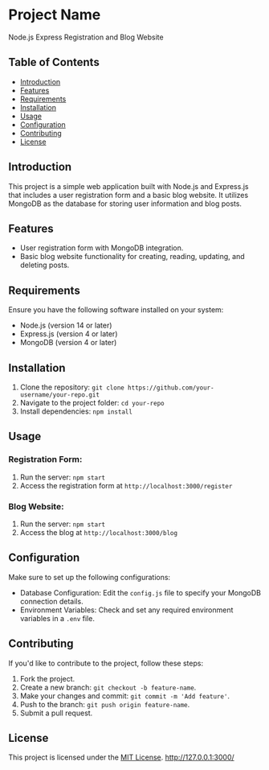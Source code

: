# Project Name

Node.js Express Registration and Blog Website

## Table of Contents

- [Introduction](#introduction)
- [Features](#features)
- [Requirements](#requirements)
- [Installation](#installation)
- [Usage](#usage)
- [Configuration](#configuration)
- [Contributing](#contributing)
- [License](#license)

## Introduction

This project is a simple web application built with Node.js and Express.js that includes a user registration form and a basic blog website. It utilizes MongoDB as the database for storing user information and blog posts.

## Features

- User registration form with MongoDB integration.
- Basic blog website functionality for creating, reading, updating, and deleting posts.

## Requirements

Ensure you have the following software installed on your system:

- Node.js (version 14 or later)
- Express.js (version 4 or later)
- MongoDB (version 4 or later)

## Installation

1. Clone the repository: `git clone https://github.com/your-username/your-repo.git`
2. Navigate to the project folder: `cd your-repo`
3. Install dependencies: `npm install`

## Usage

### Registration Form:

1. Run the server: `npm start`
2. Access the registration form at `http://localhost:3000/register`

### Blog Website:

1. Run the server: `npm start`
2. Access the blog at `http://localhost:3000/blog`

## Configuration

Make sure to set up the following configurations:

- Database Configuration: Edit the `config.js` file to specify your MongoDB connection details.
- Environment Variables: Check and set any required environment variables in a `.env` file.

## Contributing

If you'd like to contribute to the project, follow these steps:

1. Fork the project.
2. Create a new branch: `git checkout -b feature-name`.
3. Make your changes and commit: `git commit -m 'Add feature'`.
4. Push to the branch: `git push origin feature-name`.
5. Submit a pull request.

## License

This project is licensed under the [MIT License](LICENSE).
http://127.0.0.1:3000/